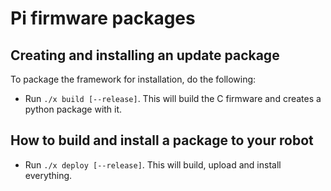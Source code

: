 Pi firmware packages
====================

Creating and installing an update package
-----------------------------------------

To package the framework for installation, do the following:

- Run `./x build [--release]`. This will build the C firmware and creates a python package with it.

How to build and install a package to your robot
------------------------------------------------

- Run `./x deploy [--release]`. This will build, upload and install everything.
